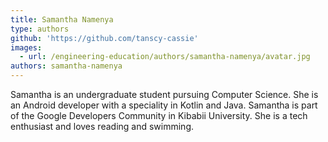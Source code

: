 ```yaml
---
title: Samantha Namenya
type: authors
github: 'https://github.com/tanscy-cassie'
images:
  - url: /engineering-education/authors/samantha-namenya/avatar.jpg
authors: samantha-namenya
---
```

Samantha is an undergraduate student pursuing Computer Science. She is an Android developer with a speciality in Kotlin and Java. Samantha is part of the Google Developers Community in Kibabii University. She is a tech enthusiast and loves reading and swimming.
